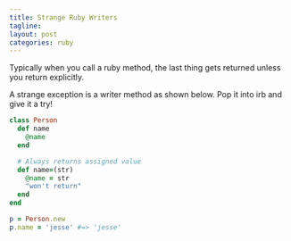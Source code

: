 ```yaml
---
title: Strange Ruby Writers
tagline: 
layout: post
categories: ruby
---
```


Typically when you call a ruby method, the last thing gets returned unless you return explicitly.

A strange exception is a writer method as shown below. Pop it into irb and give it a try!

```ruby
class Person
  def name
    @name
  end

  # Always returns assigned value
  def name=(str)
    @name = str
    "won't return"
  end
end

p = Person.new
p.name = 'jesse' #=> 'jesse'
```
